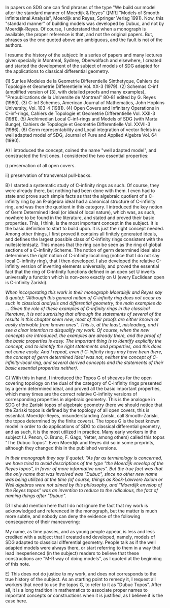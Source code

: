 
In papers on SDG one can find phrases of the type "We build our model after the standard manner of Moerdijk & Reyes" ([MR] "Models of Smooth infinitesimal Analysis", Moerdijk and Reyes, Springer Verlag 1991). Now, this "standard manner" of building models was  developed by Dubuc, and not by Moerdijk-Reyes. Of course, I understand that when a monograph is available, the proper reference is that, and not the original papers. But, phrases as the one quoted above are ambiguous, and the fault is not of the authors.

I resume the history of the subject: In a series of papers and many lectures given specially in Montreal, Sydney, Oberwolfach and elsewhere, I created and started the development of the subject of models of SDG adapted  for the applications to classical differential geometry.
            
(1) Sur les Modeles de la Geometrie Differentielle 
Sinthetyque, Cahiers de Topologie et Geometrie Differentielle Vol. XX-3 
(1979).
 (2) Schemas C-inf (amplified version of [3], with detailed proofs and many examples), "Prepublications de la Universite de Montreal" 80-81 edited by  G. Reyes (1980).
(3) C-inf Schemes, American Journal of Mathematics, John Hopkins University, Vol. 103-4 (1981).
(4) Open Covers and Infinitary Operations in C-inf-rings, Cahiers de Topologie et Geometrie Differentielle Vol. XXII-3 (1981).
(5) Archimedian Local C-inf-rings and Models of SDG (with Marta Bunge), Cahiers de Topologie et Geometrie Differentielle Vol. XXVII-3 (1986).
 (6) Germ representability and Local integration of vector fields in a well adapted model of SDG, Journal of Pure and Applied Algebra Vol. 64 (1990).
            
A) I introduced the concept, coined the name "well adapted model", and constructed the first ones. I considered the two essential properties:

i) preservation of all open covers.

ii} preservation of transversal pull-backs.

B) I started a systematic study of C-infinity rings as such. Of course, they were already there, but nothing had been done with them. I even had to state and prove such simple facts as that the algebraic quotient of a C-infinity ring by an R-algebra ideal had a canonical structure of C-infinity ring, and was then the quotient in this category. 
I introduced the key notion of Germ Determined Ideal (or ideal of local nature), which was, as such, nowhere to be found in the literature, and stated and proved their basic properties. This, I think, is the most important concept in the subject. It is the basic definition to start to build upon. It is just the right concept needed. Among other things, I first proved it contains all finitely generated ideals, and defines the largest possible class of C-infinity rings consistent with the nullestelentsatz. This means that the ring can be seen as the ring of global sections of a C-infinity Scheme. The notion of germ determined ideal also determines the right notion of C-infinity local ring (notice that I do not say local C-infinity ring), that I then developed. I also developed the relative C-infinity version of inverting elements universally, and proved the essential fact that the ring of C-infinity functions defined in an open set U inverts universally a function which is non-zero exactly on U (every Euclidean open is C-infinity  Zariski). 


_When incorporating this work in their monograph Moerdiejk and Reyes say (I quote): "Although this general notion of C-infinity  ring does not occur as such in classical analysis and differential geometry, the main examples do ...  Given the role of these examples of C-infinity rings in the classical literature, it is not surprising that although the statements of several of the results in this chapter seem new, most of their proofs are either known or easily derivable from known ones". This is, at the least, misleading, and  I see a clear intention to disqualify my work.  Of course, when the new concepts are introduced, the examples are already there, and the proof of the basic properties is easy. The important thing is to identify explicitly the concept, and to identify the right statements and properties, and this does not come easily. And I repeat, even if C-infinity rings may have been there, the concept of germ determined ideal was not, neither the concept of C-infinity-local ring, and several derived concepts and the statements of their basic essential properties neither)._

            
C) With this in hand, I introduced the Topos G of sheaves for the open covering topology on the dual of the category of C-infinity rings presented by a germ determined ideal, and proved all the basic important properties, which many times are the correct relative C-infinity versions of corresponding properties in algebraic geometry. This is the analogue in SDG of the Zariski topos of algebraic geometry (here we should notice that the Zariski topos is defined by the topology of all open covers, this is essential. Moerdijk-Reyes, misunderstanding Zariski, call Smooth-Zariski, the topos determined by the finite covers).
The topos G is the best known model in order to do applications of SDG to classical differential geometry, and as such, it is the most utilized in practice. Many early workers in the subject (J. Penon, O. Bruno, F. Gago, Yetter, among others) called this topos "The Dubuc Topos". Even Moerdijk and Reyes did so in some preprints, although they changed this in the published versions. 

_In their monograph they say (I quote): "As far as terminology is concerned, we have tried to avoid descriptions of the type "the Moerdijk envelop of the Reyes topos", in favor of more informative ones". But the true fact was that the only name that was involved was "Dubuc", since no other new name was being utilized at the time (of course, things as Kock-Lawvere Axiom or Weil algebras were not aimed by this philosophy, and "Moerdijk envelop of the Reyes topos" was an invention to reduce to the ridiculous, the fact of naming things after "Dubuc"._
            

D)  I should mention here that I do not ignore the fact that my work is  acknowledged and referenced in the monograph, but the matter is much more subtle, and nobody can deny the evidence of the following consequence of their maneuvering:
 
My name, as time passes, and as young people appear, is less and less credited with a subject that I created and developed, namely, models of SDG adapted to classical differential geometry. People talk as if the well adapted models were always there, or start referring to them in a way that lead inexperienced (in the subject)  readers  to believe that these constructions are "M-R way of doing models", as I quoted at the 
beginning of this note. 

E) This does not do justice to my work, and does not corresponds to the true history of the subject.  As an starting point to remedy it, I request all workers that need to use the topos G, to refer to it as "Dubuc Topos". After all, it is a long tradition in mathematics to associate proper names to important concepts or constructions when it is justified, as I believe it is the case here.     
            
